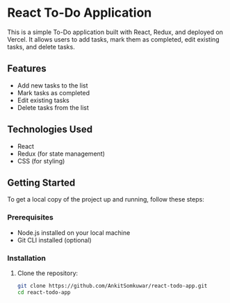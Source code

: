 # React To-Do Application

This is a simple To-Do application built with React, Redux, and deployed on Vercel. It allows users to add tasks, mark them as completed, edit existing tasks, and delete tasks.

## Features

- Add new tasks to the list
- Mark tasks as completed
- Edit existing tasks
- Delete tasks from the list

## Technologies Used

- React
- Redux (for state management)
- CSS (for styling)

## Getting Started

To get a local copy of the project up and running, follow these steps:

### Prerequisites

- Node.js installed on your local machine
- Git CLI installed (optional)

### Installation

1. Clone the repository:

   ```bash
   git clone https://github.com/AnkitSomkuwar/react-todo-app.git
   cd react-todo-app

